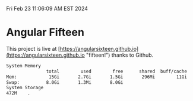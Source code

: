 Fri Feb 23 11:06:09 AM EST 2024

# Angular Fifteen


This project is live at [https://angularsixteen.github.io](https://angularsixteen.github.io "fifteen!") thanks to Github.

```bash
System Memory
               total        used        free      shared  buff/cache   available
Mem:            15Gi       2.7Gi       1.5Gi       296Mi        11Gi        12Gi
Swap:          8.0Gi       1.3Mi       8.0Gi
System Storage
472M	.
```
```bash
